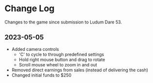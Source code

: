 # Change Log

Changes to the game since submission to Ludum Dare 53.

## 2023-05-05

- Added camera controls
    - 'C' to cycle to through predefined settings
    - Hold right mouse button and drag to rotate
    - Scroll mouse wheel to zoom in and out
- Removed direct earnings from sales (instead of delivering the cash)
- Changed initial funds to $250

